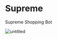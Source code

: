 # Supreme
Supreme Shopping Bot


![untitled](https://user-images.githubusercontent.com/8904896/28304413-56fa5f4a-6b4c-11e7-8c33-a81d03bbb660.png)
